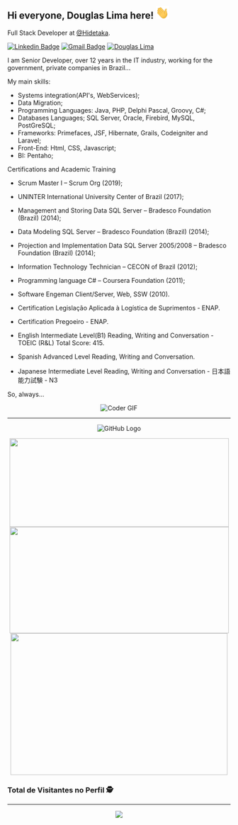 <h2>Hi everyone, Douglas Lima here! <img src="https://raw.githubusercontent.com/Douglasproglima/douglasproglima/master/gifs/Hi.gif" width="30px"></h2>

Full Stack Developer at [@Hidetaka](https://github.com/hidetaka).

[![Linkedin Badge](https://img.shields.io/badge/Douglas%20Lima-blue?style=flat-square&logo=Linkedin&logoColor=white&link=https://www.linkedin.com/in/douglasproglima/)](https://www.linkedin.com/in/douglasproglima/) [![Gmail Badge](https://img.shields.io/badge/douglasproglima@gmail.com-c14438?style=flat-square&logo=Gmail&logoColor=white&link=mailto:douglasproglima@gmail.com)](mailto:douglasproglima@gmail.com) [![Douglas Lima](https://img.shields.io/badge/douglasproglima.com-636363?&style=flat-square)](https://douglasproglima.com/)

I am Senior Developer, over 12 years in the IT industry, working for the government, private companies in Brazil...

My main skills:
- Systems integration(API's, WebServices);
- Data Migration;
- Programming Languages: Java, PHP, Delphi Pascal, Groovy, C#;
- Databases Languages; SQL Server, Oracle, Firebird, MySQL, PostGreSQL;
- Frameworks: Primefaces, JSF, Hibernate, Grails, Codeigniter and Laravel;
- Front-End: Html, CSS, Javascript;
- BI: Pentaho;

Certifications and Academic Training

- Scrum Master I – Scrum Org (2019);
- UNINTER International University Center of Brazil (2017);
- Management and Storing Data SQL Server – Bradesco Foundation (Brazil) (2014);
- Data Modeling SQL Server – Bradesco Foundation (Brazil) (2014);
- Projection and Implementation Data SQL Server 2005/2008 – Bradesco Foundation (Brazil) (2014);
- Information Technology Technician – CECON of Brazil (2012);
- Programming language C# – Coursera Foundation (2011);
- Software Engeman Client/Server, Web, SSW (2010).
- Certification Legislação Aplicada à Logística de Suprimentos - ENAP.
- Certification Pregoeiro - ENAP.

- English Intermediate Level(B1) Reading, Writing and Conversation - TOEIC (R&L) Total Score: 415.
- Spanish Advanced Level Reading, Writing and Conversation.
- Japanese Intermediate Level Reading, Writing and Conversation - 日本語能力試験 - N3

So, always...

<!--
<div align="center">
<img src="https://media.giphy.com/media/3ohs7UUn0xTJ7KYZK8/giphy.gif" alt="preview"/>
</div>
-->

<div align="center">
<img src="https://media.giphy.com/media/SWoSkN6DxTszqIKEqv/giphy.gif" alt="Coder GIF" width="500">
</div>

____________
<div align="center">
  <img src="https://raw.githubusercontent.com/raghavk16/raghavk16/master/octo.gif" alt="GitHub Logo" width="150" height="150" />
</div>

<p  align="center">
  <img height="200px" width="495px" align="center" src="https://github-readme-stats.vercel.app/api?username=douglasproglima&count_private=true&show_icons=true&theme=dracula" /></br>
  <img height="240px"  width="495px" align="center" src="https://github-readme-stats.vercel.app/api/top-langs/?username=douglasproglima&layout=compact&count_private=true&show_icons=true&theme=dracula" /></br>
  <img height="320px" width="490px" align="center" src="https://github-readme-stats.vercel.app/api/wakatime?username=douglasproglima&layout=compact&count_private=true&show_icons=true&theme=dracula" /></br>
</p>

<p align="center"> 

 ### Total de Visitantes no Perfil :detective: <br>
 ---
 <p align="center">
   <img alingn="center" src="https://profile-counter.glitch.me/douglasproglima/count.svg" />
 </p>
</p>
